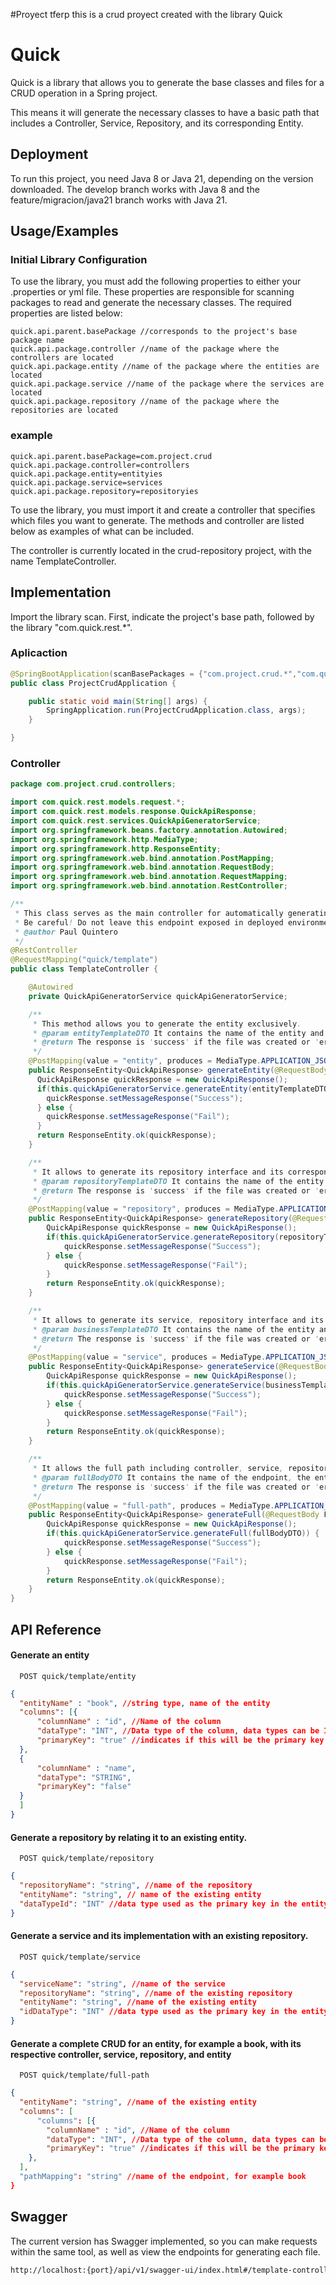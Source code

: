 #Proyect tferp
this is a crud proyect created with the library Quick

# Quick

Quick is a library that allows you to generate the base classes and files for a CRUD operation in a Spring project.

This means it will generate the necessary classes to have a basic path that includes a Controller, Service, Repository, and its corresponding Entity.

## Deployment

To run this project, you need Java 8 or Java 21, depending on the version downloaded. The develop branch works with Java 8 and the feature/migracion/java21 branch works with Java 21.


## Usage/Examples

### Initial Library Configuration

To use the library, you must add the following properties to either your .properties or yml file. These properties are responsible for scanning packages to read and generate the necessary classes. The required properties are listed below:

```properties
quick.api.parent.basePackage //corresponds to the project's base package name
quick.api.package.controller //name of the package where the controllers are located
quick.api.package.entity //name of the package where the entities are located
quick.api.package.service //name of the package where the services are located
quick.api.package.repository //name of the package where the repositories are located
```

### example
```properties
quick.api.parent.basePackage=com.project.crud
quick.api.package.controller=controllers
quick.api.package.entity=entityies
quick.api.package.service=services
quick.api.package.repository=repositoryies

```

To use the library, you must import it and create a controller that specifies which files you want to generate. The methods and controller are listed below as examples of what can be included.

The controller is currently located in the crud-repository project, with the name TemplateController.

## Implementation

Import the library scan. First, indicate the project's base path, followed by the library "com.quick.rest.*".

### Aplicaction
```java
@SpringBootApplication(scanBasePackages = {"com.project.crud.*","com.quick.rest.*"})
public class ProjectCrudApplication {

	public static void main(String[] args) {
		SpringApplication.run(ProjectCrudApplication.class, args);
	}

}
```

### Controller

```java
package com.project.crud.controllers;

import com.quick.rest.models.request.*;
import com.quick.rest.models.response.QuickApiResponse;
import com.quick.rest.services.QuickApiGeneratorService;
import org.springframework.beans.factory.annotation.Autowired;
import org.springframework.http.MediaType;
import org.springframework.http.ResponseEntity;
import org.springframework.web.bind.annotation.PostMapping;
import org.springframework.web.bind.annotation.RequestBody;
import org.springframework.web.bind.annotation.RequestMapping;
import org.springframework.web.bind.annotation.RestController;

/**
 * This class serves as the main controller for automatically generating files.
 * Be careful! Do not leave this endpoint exposed in deployed environments. Only use it in your local environment or as part of your coding process.
 * @author Paul Quintero
 */
@RestController
@RequestMapping("quick/template")
public class TemplateController {

	@Autowired
	private QuickApiGeneratorService quickApiGeneratorService;

    /**
     * This method allows you to generate the entity exclusively.
     * @param entityTemplateDTO It contains the name of the entity and its columns.
     * @return The response is 'success' if the file was created or 'error' if it wasn't generated correctly.
     */
	@PostMapping(value = "entity", produces = MediaType.APPLICATION_JSON_VALUE, consumes = MediaType.APPLICATION_JSON_VALUE)
	public ResponseEntity<QuickApiResponse> generateEntity(@RequestBody EntityTemplateDTO entityTemplateDTO){
	  QuickApiResponse quickResponse = new QuickApiResponse();
	  if(this.quickApiGeneratorService.generateEntity(entityTemplateDTO)) {
	    quickResponse.setMessageResponse("Success");
	  } else {
	    quickResponse.setMessageResponse("Fail");
	  }
	  return ResponseEntity.ok(quickResponse);
	}

    /**
     * It allows to generate its repository interface and its corresponding entity.
     * @param repositoryTemplateDTO It contains the name of the entity and its columns, and the name of repository.
     * @return The response is 'success' if the file was created or 'error' if it wasn't generated correctly.
     */
	@PostMapping(value = "repository", produces = MediaType.APPLICATION_JSON_VALUE, consumes = MediaType.APPLICATION_JSON_VALUE)
	public ResponseEntity<QuickApiResponse> generateRepository(@RequestBody RepositoryTemplateDTO repositoryTemplateDTO){
		QuickApiResponse quickResponse = new QuickApiResponse();
		if(this.quickApiGeneratorService.generateRepository(repositoryTemplateDTO)) {
			quickResponse.setMessageResponse("Success");
		} else {
			quickResponse.setMessageResponse("Fail");
		}
		return ResponseEntity.ok(quickResponse);
	}

    /**
     * It allows to generate its service, repository interface and its corresponding entity.
     * @param businessTemplateDTO It contains the name of the entity and its columns, the name of repository and the name of service.
     * @return The response is 'success' if the file was created or 'error' if it wasn't generated correctly.
     */
	@PostMapping(value = "service", produces = MediaType.APPLICATION_JSON_VALUE, consumes = MediaType.APPLICATION_JSON_VALUE)
	public ResponseEntity<QuickApiResponse> generateService(@RequestBody BusinessTemplateDTO businessTemplateDTO){
		QuickApiResponse quickResponse = new QuickApiResponse();
		if(this.quickApiGeneratorService.generateService(businessTemplateDTO)) {
			quickResponse.setMessageResponse("Success");
		} else {
			quickResponse.setMessageResponse("Fail");
		}
		return ResponseEntity.ok(quickResponse);
	}

    /**
     * It allows the full path including controller, service, repository, entity
     * @param fullBodyDTO It contains the name of the endpoint, the entity and its columns, the name of repository and the name of service.
     * @return The response is 'success' if the file was created or 'error' if it wasn't generated correctly.
     */
	@PostMapping(value = "full-path", produces = MediaType.APPLICATION_JSON_VALUE, consumes = MediaType.APPLICATION_JSON_VALUE)
	public ResponseEntity<QuickApiResponse> generateFull(@RequestBody FullBodyDTO fullBodyDTO){
		QuickApiResponse quickResponse = new QuickApiResponse();
		if(this.quickApiGeneratorService.generateFull(fullBodyDTO)) {
			quickResponse.setMessageResponse("Success");
		} else {
			quickResponse.setMessageResponse("Fail");
		}
		return ResponseEntity.ok(quickResponse);
	}
}

```

## API Reference

#### Generate an entity

```http
  POST quick/template/entity
```

```json
{
  "entityName" : "book", //string type, name of the entity
  "columns": [{
      "columnName" : "id", //Name of the column
      "dataType": "INT", //Data type of the column, data types can be INT("Integer"), INTEGER("Integer"), LONG("Long"), STRING("String"), BOOLEAN("Boolean"), FLOAT("Float"), DOUBLE("Double");
      "primaryKey": "true" //indicates if this will be the primary key column
  },
  {
      "columnName" : "name",
      "dataType": "STRING",
      "primaryKey": "false"
  }
  ]
}
```

#### Generate a repository by relating it to an existing entity.

```http
  POST quick/template/repository
```

```json
{
  "repositoryName": "string", //name of the repository
  "entityName": "string", // name of the existing entity
  "dataTypeId": "INT" //data type used as the primary key in the entity
}
```


#### Generate a service and its implementation with an existing repository.

```http
  POST quick/template/service
```

```json
{
  "serviceName": "string", //name of the service
  "repositoryName": "string", //name of the existing repository
  "entityName": "string", //name of the existing entity
  "idDataType": "INT" //data type used as the primary key in the entity
}
```

#### Generate a complete CRUD for an entity, for example a book, with its respective controller, service, repository, and entity

```http
  POST quick/template/full-path
```

```json
{
  "entityName": "string", //name of the existing entity
  "columns": [
      "columns": [{
        "columnName" : "id", //Name of the column
        "dataType": "INT", //Data type of the column, data types can be INT("Integer"), INTEGER("Integer"), LONG("Long"), STRING("String"), BOOLEAN("Boolean"), FLOAT("Float"), DOUBLE("Double");
        "primaryKey": "true" //indicates if this will be the primary key column
    },
  ],
  "pathMapping": "string" //name of the endpoint, for example book
}
```

## Swagger

The current version has Swagger implemented, so you can make requests within the same tool, as well as view the endpoints for generating each file.
```bash
http://localhost:{port}/api/v1/swagger-ui/index.html#/template-controller
```

